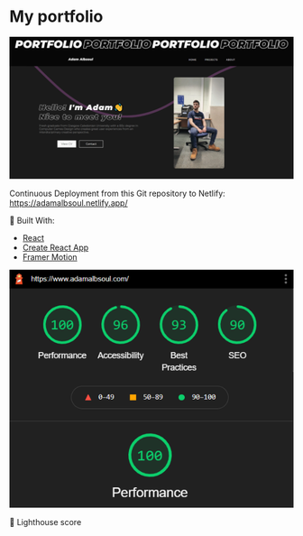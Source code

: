 # My portfolio
![Image of my portfolio](https://github.com/adamalbsoul/portfolio-react-app/blob/main/GithubSocial.png)

Continuous Deployment from this Git repository to Netlify:
https://adamalbsoul.netlify.app/

:hammer: Built With:

* [React](https://reactjs.org/)
* [Create React App](https://create-react-app.dev/)
* [Framer Motion](https://www.framer.com/motion/)

![Image of Lighthouse report](https://github.com/adamalbsoul/portfolio-react-app/blob/main/lighthouse.PNG)

:tada:	Lighthouse score
